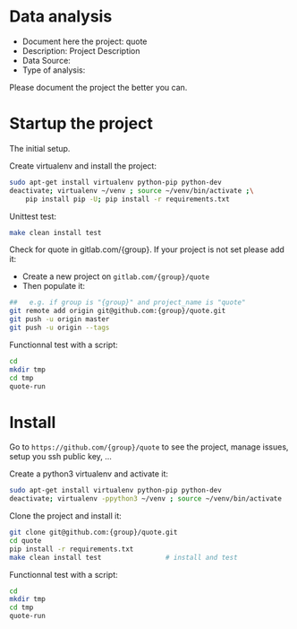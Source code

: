 # Data analysis
- Document here the project: quote
- Description: Project Description
- Data Source:
- Type of analysis:

Please document the project the better you can.

# Startup the project

The initial setup.

Create virtualenv and install the project:
```bash
sudo apt-get install virtualenv python-pip python-dev
deactivate; virtualenv ~/venv ; source ~/venv/bin/activate ;\
    pip install pip -U; pip install -r requirements.txt
```

Unittest test:
```bash
make clean install test
```

Check for quote in gitlab.com/{group}.
If your project is not set please add it:

- Create a new project on `gitlab.com/{group}/quote`
- Then populate it:

```bash
##   e.g. if group is "{group}" and project_name is "quote"
git remote add origin git@github.com:{group}/quote.git
git push -u origin master
git push -u origin --tags
```

Functionnal test with a script:

```bash
cd
mkdir tmp
cd tmp
quote-run
```

# Install

Go to `https://github.com/{group}/quote` to see the project, manage issues,
setup you ssh public key, ...

Create a python3 virtualenv and activate it:

```bash
sudo apt-get install virtualenv python-pip python-dev
deactivate; virtualenv -ppython3 ~/venv ; source ~/venv/bin/activate
```

Clone the project and install it:

```bash
git clone git@github.com:{group}/quote.git
cd quote
pip install -r requirements.txt
make clean install test                # install and test
```
Functionnal test with a script:

```bash
cd
mkdir tmp
cd tmp
quote-run
```
